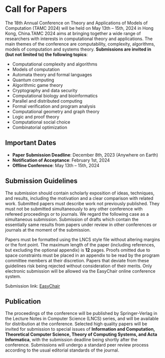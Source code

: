 # **Call for Papers**
The 18th Annual Conference on Theory and Applications of Models of Computation (TAMC 2024) will be held on May 13th – 15th, 2024 in Hong Kong, China.TAMC 2024 aims at bringing together a wide range of researchers with interests in computational theory and applications. The main themes of the conference are computability, complexity, algorithms, models of computation and systems theory. **Submissions are invited in (but not limited to) the following topics**:

- Computational complexity and algorithms
- Models of computation
- Automata theory and formal languages
- Quantum computing
- Algorithmic game theory
- Cryptography and data security
- Computational biology and bioinformatics
- Parallel and distributed computing
- Formal verification and program analysis
- Computational geometry and graph theory
- Logic and proof theory
- Computational social choice
- Combinatorial optimization

## **Important Dates**

- **Paper Submission Deadline**: December 8th, 2023 (Anywhere on Earth)
- **Notification of Acceptance**: February 1st, 2024
- **Offline Conference**: May 13th – 15th, 2024

<!-- - **Final Camera Ready Version**: February 1, 2024 -->
<!-- - **Early Registration Deadline**: March 15, 2024 -->

## **Submission Guidelines**
The submission should contain scholarly exposition of ideas, techniques, and results, including the motivation and a clear comparison with related work. Submitted papers must describe work not previously published. They must not be submitted simultaneously to any other conference with refereed proceedings or to journals. We regard the following case as a simultaneous submission. Submission of drafts which contain the essentially same results from papers under review in other conferences or journals at the moment of the submission.

Papers must be formatted using the LNCS style file without altering margins or the font point. The maximum length of the paper (including references, but excluding the optional appendix) is **12** pages. Proofs omitted due to space constraints must be placed in an appendix to be read by the program committee members at their discretion. Papers that deviate from these guidelines risk being rejected without consideration of their merits. Only electronic submission will be allowed via the EasyChair online conference system.

Submission link: [EasyChair](https://easychair.org/conferences/?conf=tamc2024)

## **Publication**
The proceedings of the conference will be published by Springer-Verlag in the Lecture Notes in Computer Science (LNCS) series, and will be available for distribution at the conference. Selected high quality papers will be invited for submission to special issues of **Information and Computation, Theoretical Computer Science, Theory of Computing Systems, and Acta Informatica**, with the submission deadline being shortly after the conference. Submissions will undergo a standard peer review process according to the usual editorial standards of the journal.
